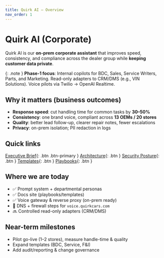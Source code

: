 ```yaml
---
title: Quirk AI — Overview
nav_order: 1
---
```


<!-- Inline overrides so they always load on this page -->
<style>
  /* Adjust how wide you want the light-blue sidebar */
  :root { --quirk-sidebar-width: 360px; } /* tweak 320–400px to taste */

  /* Desktop+ : widen sidebar and shift main area */
  @media (min-width: 992px) {
    .side-bar {
      width: var(--quirk-sidebar-width) !important;
    }
    .main {
      margin-left: var(--quirk-sidebar-width) !important;
    }
  }

  /* Center the main content column and the header/search row */
  .main .main-content,
  .main .main-header {
    max-width: 960px;         /* readable column; adjust if desired */
    margin-left: auto;
    margin-right: auto;
    padding-left: 1rem;
    padding-right: 1rem;
  }

  /* Optional: tighten the top spacing under the header */
  .main .main-content > h1:first-child { margin-top: .5rem; }
</style>

# Quirk AI (Corporate)

Quirk AI is our **on-prem corporate assistant** that improves speed, consistency, and compliance across the dealer group while **keeping customer data private**.

{: .note }
**Phase-1 focus**: Internal copilots for BDC, Sales, Service Writers, Parts, and Marketing. Read-only adapters to CRM/DMS (e.g., VIN Solutions). Voice pilots via Twilio → OpenAI Realtime.

## Why it matters (business outcomes)

- **Response speed**: cut handling time for common tasks by **30–50%**  
- **Consistency**: one brand voice, compliant across **13 OEMs / 20 stores**  
- **Quality**: better lead follow-up, clearer repair notes, fewer escalations  
- **Privacy**: on-prem isolation; PII redaction in logs

## Quick links
[Executive Brief](overview/exec.md){: .btn .btn-primary }
[Architecture](overview/architecture.md){: .btn }
[Security Posture](overview/security.md){: .btn }
[Templates](templates/){: .btn }
[Playbooks](playbooks/){: .btn }

## Where we are today

- ✅ Prompt system + departmental personas  
- ✅ Docs site (playbooks/templates)  
- ✅ Voice gateway & reverse proxy (on-prem ready)  
- 🔄 DNS + firewall steps for `voice.quirkcars.com`  
- 🔜 Controlled read-only adapters (CRM/DMS)

## Near-term milestones

- Pilot go-live (1–2 stores), measure handle-time & quality  
- Expand templates (BDC, Service, F&I)  
- Add audit/reporting & change governance
